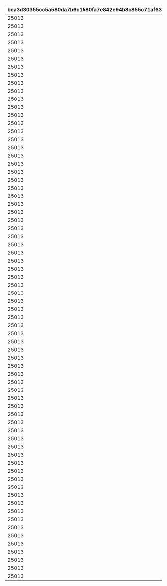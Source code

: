 |bca3d30355cc5a580da7b6c1580fa7e842e94b8c855c71af63e9abdfad2c12db|905d35b66b3d2ae3c83d47ed18338a6e4e85a95c83add3804c3fab760a62d6a8|7b833d1bbad4e37a333861dd2d388d67d36571e4f5f13640b680389d02f3fe2a|da865ce4115ce7a9c6ef290494485745e2057db3abebd89682c13c25c0eb23db|a13aebad606f7a8f97b0408f5031457fc21643ace3ecab649bf5251dbb87c62e|1016377ca4f287492d60d7f42e1f148cd1008d19c7cbccd5ffe056120c898328|ba742f418ff61dc77c5f17cfce55af2c9c47ff0adefa698c4a37625c552e69d4|c00c7aae0fdd73bc381d4b81bd7b194541314688459c14c15f9d72563cc4f51f|eee03b4e99099a69e732e3ec0d9b7878fda526712e2f42161c1da8eb6ffa9718|bd66afdefd295bf07d68d81ce6f3951ee7ebe10b2f9f60764ef550e80aca9079|ba5a9927b06e2467b8249a40b518e02930d4022f54a92bd8d0da16a87b7ebddc|
| --- | --- | --- | --- | --- | --- | --- | --- | --- | --- | --- |
|25013|8|10|2|2|25021|1|8|283001001|91002|31|
|25013|8|10|2|2|25021|2|8|283001002|91002|31|
|25013|8|10|2|2|25021|3|8|283001003|91002|32|
|25013|8|10|2|2|25021|4|8|283001004|91002|32|
|25013|8|10|2|2|25021|5|8|283001005|91002|33|
|25013|8|10|2|2|25021|6|9|283001006|91002|33|
|25013|8|10|2|2|25021|7|9|283001007|91002|34|
|25013|8|10|2|2|25021|8|9|283001008|91002|35|
|25013|8|10|2|2|25021|9|9|283001009|91002|35|
|25013|8|30|2|2|25021|10|10|283001010|91002|37|
|25013|8|10|2|2|25021|11|10|283001011|91002|41|
|25013|8|10|2|2|25021|12|11|283001012|91002|43|
|25013|8|10|2|2|25021|13|11|283001013|91002|46|
|25013|8|10|2|2|25021|14|12|283001014|91002|48|
|25013|8|10|2|2|25021|15|12|283001015|91002|50|
|25013|8|10|2|2|25021|16|13|283001016|91002|53|
|25013|8|10|2|2|25021|17|14|283001017|91002|55|
|25013|8|10|2|2|25021|18|14|283001018|91002|58|
|25013|8|10|2|2|25021|19|15|283001019|91002|60|
|25013|8|30|2|2|25021|20|15|283001020|91002|62|
|25013|8|10|2|2|25021|21|16|283001021|91002|68|
|25013|8|10|2|2|25021|22|16|283001022|91002|70|
|25013|8|10|2|2|25021|23|16|283001023|91002|72|
|25013|8|10|2|2|25021|24|17|283001024|91002|75|
|25013|8|10|2|2|25021|25|18|283001025|91002|77|
|25013|8|10|2|2|25021|26|18|283001026|91002|79|
|25013|8|10|2|2|25021|27|19|283001027|91002|82|
|25013|8|10|2|2|25021|28|19|283001028|91002|84|
|25013|8|10|2|2|25021|29|19|283001029|91002|86|
|25013|8|30|2|2|25021|30|20|283001030|91002|89|
|25013|8|10|2|2|25021|31|20|283001031|91002|94|
|25013|8|10|2|2|25021|32|21|283001032|91002|96|
|25013|8|10|2|2|25021|33|21|283001033|91002|99|
|25013|8|10|2|2|25021|34|22|283001034|91002|101|
|25013|8|10|2|2|25021|35|22|283001035|91002|103|
|25013|8|10|2|2|25021|36|23|283001036|91002|106|
|25013|8|10|2|2|25021|37|23|283001037|91002|108|
|25013|8|10|2|2|25021|38|24|283001038|91002|111|
|25013|8|10|2|2|25021|39|25|283001039|91002|113|
|25013|8|30|2|2|25021|40|25|283001040|91002|115|
|25013|8|10|2|2|25021|41|26|283001041|91002|121|
|25013|8|10|2|2|25021|42|27|283001042|91002|123|
|25013|8|10|2|2|25021|43|28|283001043|91002|125|
|25013|8|10|2|2|25021|44|28|283001044|91002|128|
|25013|8|10|2|2|25021|45|29|283001045|91002|130|
|25013|8|10|2|2|25021|46|30|283001046|91002|132|
|25013|8|10|2|2|25021|47|30|283001047|91002|135|
|25013|8|10|2|2|25021|48|31|283001048|91002|137|
|25013|8|10|2|2|25021|49|31|283001049|91002|139|
|25013|8|30|2|2|25021|50|31|283001050|91002|142|
|25013|8|10|2|2|25021|51|32|283001051|91002|144|
|25013|8|10|2|2|25021|52|32|283001052|91002|146|
|25013|8|10|2|2|25021|53|32|283001053|91002|149|
|25013|8|10|2|2|25021|54|33|283001054|91002|152|
|25013|8|10|2|2|25021|55|33|283001055|91002|155|
|25013|8|10|2|2|25021|56|33|283001056|91002|157|
|25013|8|10|2|2|25021|57|34|283001057|91002|160|
|25013|8|10|2|2|25021|58|34|283001058|91002|163|
|25013|8|10|2|2|25021|59|34|283001059|91002|166|
|25013|8|30|2|2|25021|60|35|283001060|91002|169|
|25013|8|10|2|2|25021|61|35|283001061|91002|171|
|25013|8|10|2|2|25021|62|35|283001062|91002|174|
|25013|8|10|2|2|25021|63|36|283001063|91002|177|
|25013|8|10|2|2|25021|64|36|283001064|91002|180|
|25013|8|10|2|2|25021|65|36|283001065|91002|182|
|25013|8|10|2|2|25021|66|37|283001066|91002|185|
|25013|8|10|2|2|25021|67|37|283001067|91002|187|
|25013|8|10|2|2|25021|68|37|283001068|91002|190|
|25013|8|10|2|2|25021|69|38|283001069|91002|193|
|25013|8|30|2|2|25021|70|38|283001070|91002|196|